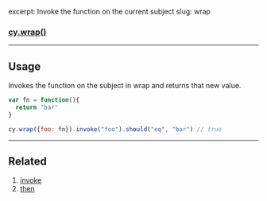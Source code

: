 excerpt: Invoke the function on the current subject
slug: wrap

### [cy.wrap()](#usage)

***

## Usage

Invokes the function on the subject in wrap and returns that new value.

```javascript
var fn = function(){
  return "bar"
}

cy.wrap({foo: fn}).invoke("foo").should("eq", "bar") // true
```

***

## Related
1. [invoke](/v1.0/docs/invoke)
2. [then](/v1.0/docs/then)
